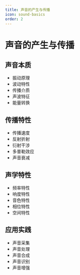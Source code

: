 ```yaml
---
title: 声音的产生与传播
icon: sound-basics
order: 2
---
```


# 声音的产生与传播

## 声音本质
- 振动原理
- 波动特性
- 传播介质
- 声波特征
- 能量转换

## 传播特性
- 传播速度
- 反射折射
- 衍射干涉
- 多普勒效应
- 声音衰减

## 声学特性
- 频率特性
- 响度特性
- 音色特性
- 相位特性
- 空间特性

## 应用实践
- 声音采集
- 声音处理
- 声音合成
- 声音识别
- 声音增强

